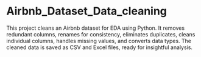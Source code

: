 # Airbnb_Dataset_Data_cleaning
This project cleans an Airbnb dataset for EDA using Python. It removes redundant columns, renames for consistency, eliminates duplicates, cleans individual columns, handles missing values, and converts data types. The cleaned data is saved as CSV and Excel files, ready for insightful analysis.
